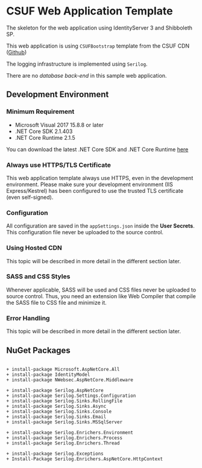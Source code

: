 # CSUF Web Application Template

The skeleton for the web application using IdentityServer 3 and Shibboleth SP.  

This web application is using `CSUFBootstrap` template from the CSUF CDN ([Github]())

The logging infrastructure is implemented using `Serilog`.

There are no _database back-end_ in this sample web application.




## Development Environment

### Minimum Requirement

* Microsoft Visual 2017 15.8.8 or later
* .NET Core SDK 2.1.403
* .NET Core Runtime 2.1.5  

You can download the latest .NET Core SDK and .NET Core Runtime [here](https://www.microsoft.com/net/download/dotnet-core/2.1)


### Always use HTTPS/TLS Certificate
This web application template always use HTTPS, even in the development environment.
Please make sure your development environment (IIS Express/Kestrel) has been configured to use the trusted TLS certificate (even self-signed).


### Configuration

All configuration are saved in the `appSettings.json` inside the **User Secrets**.  This configuration file never be uploaded to the source control.


### Using Hosted CDN


This topic will be described in more detail in the different section later.


### SASS and CSS Styles

Whenever applicable, SASS will be used and CSS files never be uploaded to source control.  Thus, you need an extension like Web Compiler that compile the SASS file to CSS file and minimize it.


### Error Handling


This topic will be described in more detail in the different section later.


## NuGet Packages

```

+ install-package Microsoft.AspNetCore.All
+ install-package IdentityModel
+ install-package NWebsec.AspNetCore.Middleware

+ install-package Serilog.AspNetCore
+ install-package Serilog.Settings.Configuration
+ install-package Serilog.Sinks.RollingFile
+ install-package Serilog.Sinks.Async
+ install-package Serilog.Sinks.Console
+ install-package Serilog.Sinks.Email
+ install-package Serilog.Sinks.MSSqlServer

+ install-package Serilog.Enrichers.Environment
+ install-package Serilog.Enrichers.Process
+ install-package Serilog.Enrichers.Thread

+ install-package Serilog.Exceptions
+ Install-Package Serilog.Enrichers.AspNetCore.HttpContext
```
 